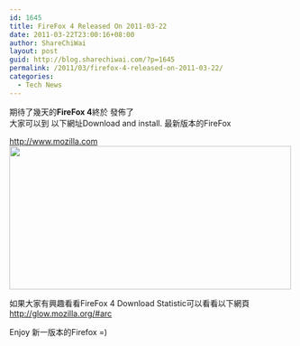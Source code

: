 ```yaml
---
id: 1645
title: FireFox 4 Released On 2011-03-22
date: 2011-03-22T23:00:16+08:00
author: ShareChiWai
layout: post
guid: http://blog.sharechiwai.com/?p=1645
permalink: /2011/03/firefox-4-released-on-2011-03-22/
categories:
  - Tech News
---
```

期待了幾天的**FireFox 4**終於 發佈了  
大家可以到 以下網址Download and install. 最新版本的FireFox

[http://www.mozilla.com  
](http://www.mozilla.com/) [<img class="alignnone" title="FireFox 4 Download" src="https://i1.wp.com/farm6.static.flickr.com/5138/5550364322_4a186472fa.jpg?resize=500%2C254" alt="" width="500" height="254" data-recalc-dims="1" />](https://i1.wp.com/farm6.static.flickr.com/5138/5550364322_4a186472fa.jpg)

如果大家有興趣看看FireFox 4 Download Statistic可以看看以下網頁  
<http://glow.mozilla.org/#arc>

Enjoy 新一版本的Firefox =)